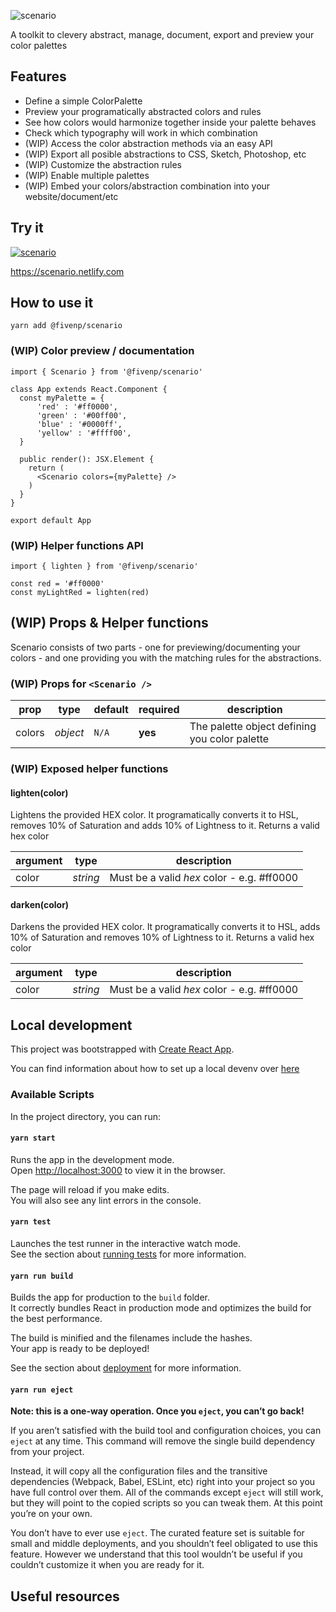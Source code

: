 ![scenario](https://user-images.githubusercontent.com/132332/52920033-968ba580-3308-11e9-8230-24fe21e3a491.png)

A toolkit to clevery abstract, manage, document, export and preview your color palettes

## Features

* Define a simple ColorPalette
* Preview your programatically abstracted colors and rules
* See how colors would harmonize together inside your palette behaves
* Check which typography will work in which combination
* (WIP) Access the color abstraction methods via an easy API
* (WIP) Export all posible abstractions to CSS, Sketch, Photoshop, etc
* (WIP) Customize the abstraction rules
* (WIP) Enable multiple palettes
* (WIP) Embed your colors/abstraction combination into your website/document/etc

## Try it

[![scenario](https://user-images.githubusercontent.com/132332/53442167-ef45f700-3a08-11e9-99a3-9c866bc722d3.png)](https://scenario.netlify.com)

https://scenario.netlify.com


## How to use it

```shell 
yarn add @fivenp/scenario
```

### (WIP) Color preview / documentation

```tsx
import { Scenario } from '@fivenp/scenario'

class App extends React.Component {
  const myPalette = {
      'red' : '#ff0000',
      'green' : '#00ff00',
      'blue' : '#0000ff',
      'yellow' : '#ffff00',
  }

  public render(): JSX.Element {
    return (
      <Scenario colors={myPalette} />
    )
  }
}

export default App
```

### (WIP) Helper functions API

```tsx
import { lighten } from '@fivenp/scenario'

const red = '#ff0000'
const myLightRed = lighten(red)

```

## (WIP) Props & Helper functions

Scenario consists of two parts - one for previewing/documenting your colors - and one providing you with the matching rules for the abstractions.

### (WIP) Props for `<Scenario />`

| prop             | type       | default    | required   | description
| ---------------- | ---------- | ---------- | ---------- | ----------
| colors           | *object*   | `N/A`      | **yes**    | The palette object defining you color palette

### (WIP) Exposed helper functions

#### lighten(color)

Lightens the provided HEX color. It programatically converts it to HSL, removes 10% of Saturation and adds 10% of Lightness to it. Returns a valid hex color

| argument         | type       | description
| ---------------- | ---------- | ----------
| color            | *string*   | Must be a valid *hex* color - e.g. #ff0000


#### darken(color)

Darkens the provided HEX color. It programatically converts it to HSL, adds 10% of Saturation and removes 10% of Lightness to it. Returns a valid hex color

| argument         | type       | description
| ---------------- | ---------- | ----------
| color            | *string*   | Must be a valid *hex* color - e.g. #ff0000

## Local development

This project was bootstrapped with [Create React App](https://github.com/facebook/create-react-app).

You can find information about how to set up a local devenv over [here](https://github.com/fivenp/scenario/blob/master/CONTRIBUTING.md#setting-up-the-project-locally)

### Available Scripts

In the project directory, you can run:

#### `yarn start`

Runs the app in the development mode.<br>
Open [http://localhost:3000](http://localhost:3000) to view it in the browser.

The page will reload if you make edits.<br>
You will also see any lint errors in the console.

#### `yarn test`

Launches the test runner in the interactive watch mode.<br>
See the section about [running tests](https://facebook.github.io/create-react-app/docs/running-tests) for more information.

#### `yarn run build`

Builds the app for production to the `build` folder.<br>
It correctly bundles React in production mode and optimizes the build for the best performance.

The build is minified and the filenames include the hashes.<br>
Your app is ready to be deployed!

See the section about [deployment](https://facebook.github.io/create-react-app/docs/deployment) for more information.

#### `yarn run eject`

**Note: this is a one-way operation. Once you `eject`, you can’t go back!**

If you aren’t satisfied with the build tool and configuration choices, you can `eject` at any time. This command will remove the single build dependency from your project.

Instead, it will copy all the configuration files and the transitive dependencies (Webpack, Babel, ESLint, etc) right into your project so you have full control over them. All of the commands except `eject` will still work, but they will point to the copied scripts so you can tweak them. At this point you’re on your own.

You don’t have to ever use `eject`. The curated feature set is suitable for small and middle deployments, and you shouldn’t feel obligated to use this feature. However we understand that this tool wouldn’t be useful if you couldn’t customize it when you are ready for it.

## Useful resources
